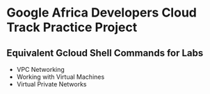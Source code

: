# Google Africa Developers Cloud Track Practice Project 

## Equivalent Gcloud Shell Commands for Labs 
 - VPC Networking 
 - Working with Virtual Machines
 - Virtual Private Networks 

 
